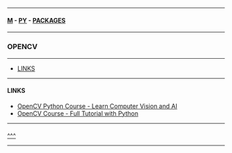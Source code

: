 
---

#### [M](https://github.com/ttltrk/TTT/blob/master/menu.md) - [PY](https://github.com/ttltrk/TTT/blob/master/PY/PY.md) - [PACKAGES](https://github.com/ttltrk/TTT/blob/master/PY/PACKAGES/PACKAGES.md)

---

### OPENCV

---

* [LINKS](#LINKS)

---

#### LINKS

* [OpenCV Python Course - Learn Computer Vision and AI](https://www.youtube.com/watch?v=P4Z8_qe2Cu0)
* [OpenCV Course - Full Tutorial with Python](https://www.youtube.com/watch?v=oXlwWbU8l2o&t=3442s)

---

####


[^^^](#OPENCV)

---
